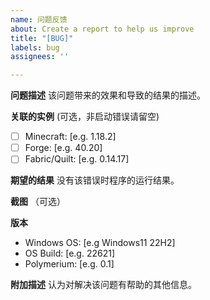 ```yaml
---
name: 问题反馈
about: Create a report to help us improve
title: "[BUG]"
labels: bug
assignees: ''

---
```


**问题描述**
该问题带来的效果和导致的结果的描述。

**关联的实例**
(可选，非启动错误请留空)
- [ ] Minecraft: [e.g. 1.18.2]
- [ ] Forge: [e.g. 40.20]
- [ ] Fabric/Quilt: [e.g. 0.14.17]

**期望的结果**
没有该错误时程序的运行结果。

**截图**
（可选）

**版本**
 - Windows OS: [e.g Windows11 22H2]
 - OS Build: [e.g. 22621]
- Polymerium: [e.g. 0.1]

**附加描述**
认为对解决该问题有帮助的其他信息。
